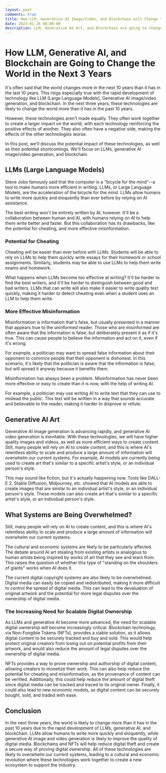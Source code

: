 ```yaml
---
layout: post
comments: true
title: How LLM, Generative AI Image/Video, and Blockchain will Change the World in the Next 3 Years
date: 2023-01-16 08:00:00
description: LLM, Generative AI Art, and Blockchain are going to change the world
---
```

# How LLM, Generative AI, and Blockchain are Going to Change the World in the Next 3 Years

It's often said that the world changes more in the next 10 years than it has in the last 10 years. This rings especially true with the rapid development of technology like LLM (Large Language Models), Generative AI image/video generation, and blockchain. In the next three years, these technologies are likely to change the world more than it has in the past 10 years. 

However, these technologies aren't made equally. They often work together to create a larger impact on the world, with each technology reinforcing the positive effects of another. They also often have a negative side, making the effects of the other technologies worse.

In this post, we'll discuss the potential impact of these technologies, as well as their potential shortcomings. We'll focus on LLMs, generative AI image/video generation, and blockchain.

## LLMs (Large Language Models)

Steve Jobs famously said that the computer is a "bicycle for the mind"--a tool to make humans more efficient in writing. LLMs, or Large Language Models, are the acceleration of the bicycle for the mind. LLMs allow humans to write more quickly and eloquently than ever before by relying on AI assistance.

The best writing won't be entirely written by AI, however. It'll be a collaboration between human and AI, with humans relying on AI to help them write better and faster. But this collaboration has its drawbacks, like the potential for cheating, and more effective misinformation.

### Potential for Cheating

Cheating will be easier than ever before with LLMs. Students will be able to rely on LLMs to help them quickly write essays for their homework or school assignments. Similarly, students may be able to use LLMs to help them write exams and homework.

What happens when LLMs become too effective at writing? It'll be harder to find the best writers, and it'll be harder to distinguish between good and bad writers. LLMs that can write will also make it easier to write quality text quickly, making it harder to detect cheating even when a student uses an LLM to help them write.

### More Effective Misinformation

Misinformation is information that's false, but usually presented in a manner that appears true to the uninformed reader. Those who are misinformed are often aware that the information is false, but deliberately present it as if it's true. This can cause people to believe the information and act on it, even if it's wrong.

For example, a politician may want to spread false information about their opponent to convince people that their opponent is dishonest. In this scenario, it's likely that the politician is aware that the information is false, but will spread it anyway because it benefits them.

Misinformation has always been a problem. Misinformation has never been more effective or easy to create than it is now, with the help of writing AI.

For example, a politician may use writing AI to write text that they can use to mislead the public. This text will be written in a way that sounds accurate and believable to the reader, making it harder to disprove or refute.

## Generative AI Art

Generative AI image generation is advancing rapidly, and generative AI video generation is inevitable. With these technologies, we will have higher quality images and videos, as well as more efficient ways to create content. Still, many people will rely on AI to create content, and this is where AI's relentless ability to scale and produce a large amount of information will overwhelm our current systems. For example, AI models are currently being used to create art that's similar to a specific artist's style, or an individual person's style.

This may sound like fiction, but it's actually happening now. Tools like DALL-E 2, Stable Diffusion, Midjourney, etc. showed that AI models are able to create images that are similar to an individual artist's style, or an individual person's style. These models can also create art that's similar to a specific artist's style, or an individual person's style.

## What Systems are Being Overwhelmed?

Still, many people will rely on AI to create content, and this is where AI's relentless ability to scale and produce a large amount of information will overwhelm our current systems.

The cultural and economic systems are likely to be particularly affected. The debate around AI art stealing from existing artists is analogous to human artists being inspired by works of art that they see and learn from. This raises the question of whether this type of "standing on the shoulders of giants" works when AI does it.

The current digital copyright systems are also likely to be overwhelmed. Digital media can easily be copied and redistributed, making it more difficult to control the spread of digital media. This can lead to the devaluation of original artwork and the potential for more legal disputes over the ownership of digital media.

### The Increasing Need for Scalable Digital Ownership

As LLMs and generative AI become more advanced, the need for scalable digital ownership will become increasingly critical. Blockchain technology, via Non-Fungible Tokens (NFTs), provides a viable solution, as it allows digital content to be securely tracked and buy and sold. This would help protect original creators from losing out on potential profits from their artwork, and would also reduce the amount of legal disputes over the ownership of digital media.

NFTs provides a way to prove ownership and authorship of digital content, allowing creators to monetize their work. This can also help reduce the potential for cheating and misinformation, as the provenance of content can be verified. Additionally, this could help reduce the amount of digital theft since digital media can be tracked and traced to its original owner. Finally, it could also lead to new economic models, as digital content can be securely bought, sold, and traded with ease.

## Conclusion

In the next three years, the world is likely to change more than it has in the past 10 years due to the rapid development of LLMs, generative AI, and blockchain. LLMs allow humans to write more quickly and eloquently, while generative AI image and video generation is likely to improve the quality of digital media. Blockchains and NFTs will help reduce digital theft and create a secure way of proving digital ownership. All of these technologies are likely to overwhelm our current systems, leading to a cultural and economic revolution where these technologies work together to create a new ecosystem to support the industry.
